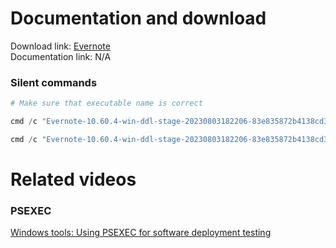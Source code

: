 # Documentation and download
Download link: [Evernote](https://evernote.com/download) <br />
Documentation link: N/A

### Silent commands
```powershell
# Make sure that executable name is correct

cmd /c "Evernote-10.60.4-win-ddl-stage-20230803182206-83e835872b4138cd342f6515bf2b6907b5fec1a6-setup.exe" /S

cmd /c "Evernote-10.60.4-win-ddl-stage-20230803182206-83e835872b4138cd342f6515bf2b6907b5fec1a6-setup.exe" /AllUsers /S
```

# Related videos <br />
###  PSEXEC
[Windows tools: Using PSEXEC for software deployment testing](https://youtu.be/9ywdTna_TLc) <br />